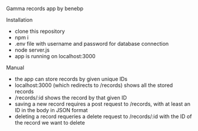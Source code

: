 Gamma records app by benebp

Installation
  - clone this repository
  - npm i
  - .env file with username and password for database connection
  - node server.js
  - app is running on localhost:3000

Manual
  - the app can store records by given unique IDs
  - localhost:3000 (which redirects to /records) shows all the stored records
  - /records/:id shows the record by that given ID
  - saving a new record requires a post request to /records, with at least an ID in the body in JSON format
  - deleting a record requeries a delete request to /records/:id with the ID of the record we want to delete